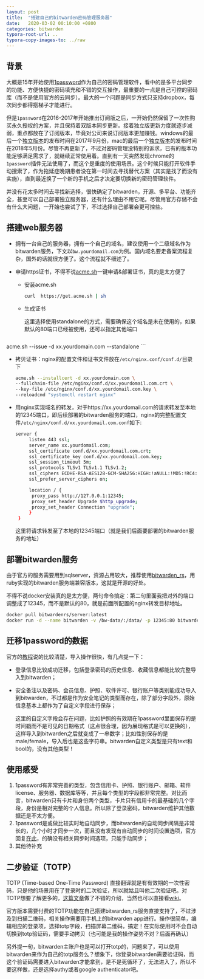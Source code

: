 ```yaml
---
layout: post
title:  "搭建自己的bitwarden密码管理服务器"
date:   2020-03-02 00:10:00 +0800
categories: bitwarden
typora-root-url: ..
typora-copy-images-to: ../raw
---
```


## 背景

大概是15年开始使用[1password](https://1password.com/)作为自己的密码管理软件，看中的是多平台同步的功能、方便快捷的密码填充和不错的交互操作，最重要的一点是自己可控的密码库（而不是使用官方的云同步）。最大的一个问题是同步方式只支持dropbox，每次同步都得搭梯子才能进行。

但是`1password`在2016-2017年开始推出订阅版之后，一开始仍然保留了一次性购买永久授权的方案，并且保持着双版本同步更新。接着独立版更新力度就逐步减弱，重点都放在了订阅版本，毕竟对公司来说订阅版本更加赚钱。windows的最后一个[独立版本](https://app-updates.agilebits.com/product_history/OPW4)的发布时间在2017年9月份，mac的最后一个[独立版本](https://app-updates.agilebits.com/product_history/OPM4)的发布时间在2018年5月份。尽管不再更新了，不过对密码管理没特别的诉求，已有的版本功能足够满足需求了，就继续正常使用着。直到有一天突然发现chrome的`1password`插件无法使用了，而这个是重度的使用场景。这个时候只能打开软件手动搜索了，作为拖延症晚期患者没在第一时间去寻找替代方案（其实是找了而没有实施），直到最近换了一个新的手机之后才决定要切换新的密码管理软件。

并没有花太多时间去寻找新选择，很快确定了bitwarden，开源、多平台、功能齐全，甚至可以自己部署独立服务器，还有什么理由不用它呢。尽管用官方存储不会有什么大问题，一开始也尝试了下，不过选择自己部署会更可控些。

## 搭建web服务器

- 拥有一台自己的服务器，拥有一个自己的域名，建议使用一个二级域名作为bitwarden服务，下文以`bw.yourdomail.com`为例。国内域名要走备案流程复杂，国外的话就很方便了。这个流程就不细述了。

- 申请https证书，不得不说[acme.sh](https://github.com/acmesh-official/acme.sh)一键申请&部署证书，真的是太方便了

  - 安装acme.sh

  	```bash
  	curl  https://get.acme.sh | sh
  	```

  - 生成证书

    这里选择使用standalone的方式，需要确保这个域名是未在使用的，如果默认的80端口已经被使用，还可以指定其他端口
    
    ```bash
acme.sh  --issue -d xx.yourdomain.com --standalone
    ```
    
  - 拷贝证书：nginx的配置文件和证书文件放在`/etc/nginx.conf/conf.d/`目录下
  
    ```bash
    acme.sh --installcert -d xx.yourdomain.com \
    --fullchain-file /etc/nginx/conf.d/xx.yourdomail.com.crt \
    --key-file /etc/nginx/conf.d/xx.yourdomail.com.key \
    --reloadcmd "systemctl restart nginx"
    ```
  
- 用nginx实现域名的转发，对于https://xx.yourdomail.com的请求转发至本地的12345端口，即后续部署的bitwarden服务的端口，nginx的完整配置文件`/etc/nginx/conf.d/xx.yourdomail.com.conf`如下:

  ```bash
  server {
       listen 443 ssl;
       server_name xx.yourdomail.com;
       ssl_certificate conf.d/xx.yourdomail.com.crt;
       ssl_certificate_key conf.d/xx.yourdomail.com.key;
       ssl_session_timeout 5m;
       ssl_protocols TLSv1 TLSv1.1 TLSv1.2;
       ssl_ciphers ECDHE-RSA-AES128-GCM-SHA256:HIGH:!aNULL:!MD5:!RC4:!DHE;
       ssl_prefer_server_ciphers on;
  
       location / {
      	proxy_pass http://127.0.0.1:12345;
      	proxy_set_header Upgrade $http_upgrade;
      	proxy_set_header Connection "upgrade";
       }
   }
  ```

  这里将请求转发至了本地的12345端口（就是我们后面要部署的bitwarden服务的地址）

##  部署bitwarden服务

由于官方的服务需要用到sqlserver，资源占用较大，推荐使用[bitwarden_rs](https://github.com/dani-garcia/bitwarden_rs)，用ruby实现的bitwarden服务端兼容版本，这就是开源的好处。

不得不说docker安装真的是太方便，两句命令搞定：第二句里面我把对外的端口调整成了12345，而不是默认的80，就是前面所配置的nginx转发目标地址。

```bash
docker pull bitwardenrs/server:latest
docker run -d --name bitwarden -v /bw-data/:/data/ -p 12345:80 bitwardenrs/server:latest
```

## 迁移1password的数据

官方的[教程](https://help.bitwarden.com/article/import-from-1password/)说的比较清楚，导入操作很快，有几点提一下：

- 登录信息比较成功迁移，包括登录密码的历史信息、收藏信息都能比较完整导入到bitwarden；

- 安全备注以及密码、会员信息、护照、软件许可、银行账户等类别能成功导入到bitwarden，不过都是作为安全笔记的类型而存在，除了部分字段外，原始信息基本上都作为了自定义字段进行保存；

  这里的自定义字段会存在问题，比如护照的有效期在1password里面保存的是时间戳而不是可见的日期格式（这点很合理，因为展现格式是可以更换的），这样导入到bitwarden之后就变成了一串数字；比如性别保存的是male/female，导入后也是这些字符串。bitwarden自定义类型是只有text和bool的，没有其他类型！

## 使用感受

1. 1password有非常完善的类型，包含信用卡、护照、银行账户、邮箱、软件license、服务器、数据库等等，并且每个类型的字段都非常完整。对比而言，bitwarden只有卡片和身份两个类型，卡片只有信用卡的最基础的几个字段，身份是相对完整的个人信息。所以除了登录密码，bitwarden维护其他数据还是不太方便。
2. 1password是或做比较实时地自动同步，而bitwarden的自动同步间隔是非常长的，几个小时才同步一次，而且没有发现有自动同步的时间设置选项，官方回复[在此](https://www.reddit.com/r/Bitwarden/comments/75i6xm/is_there_a_way_to_change_the_sync_frequency/)，的确没有相关同步时间选项，只能手动同步；
3. 其他待补充

## 二步验证（TOTP）

TOTP (Time-based One-Time Password) 直接翻译就是有有效期的一次性密码，只是他的场景用在了登录时的二次验证，所以就姑且叫他二次验证吧。对TOTP想要了解更多的，[这篇文章](https://www.iplaysoft.com/two-factor-authentication.html)做了不错的介绍，当然也可以直接看[wiki](https://en.wikipedia.org/wiki/Time-based_One-time_Password_algorithm)。

官方版本需要付费的TOTP功能在自己搭建bitwarden_rs服务直接支持了，不过涉及到扫描二维码，相关操作需要用手机上的bitwarden app进行。操作很简单，编辑相应的登录项，选择totp字段，扫描屏幕二维码，搞定！在实际使用时不会自动切换到totp验证码，需要手动拷贝（也可能是我的操作姿势不对？后面再确认）

另外提一句，bitwarden主账户也是可以打开totp的，问题来了，可以使用bitwarden来作为自己的totp服务么？想象下，你登录bitwarden需要验证码，而这个验证码需要进入bitwarden才能拿到，是不是死循环了，无法进入了，所以不要这样做，还是选择authy或者google authenticator吧。